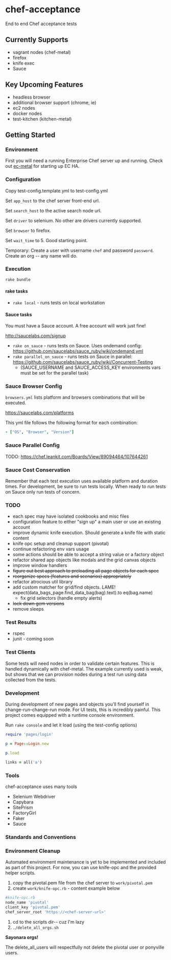 chef-acceptance
===============

End to end Chef acceptance tests

## Currently Supports
 * vagrant nodes (chef-metal)
 * firefox
 * knife exec
 * Sauce

## Key Upcoming Features
 * headless browser
 * additional browser support (chrome, ie)
 * ec2 nodes
 * docker nodes
 * test-kitchen (kitchen-metal)

## Getting Started

### Environment
First you will need a running Enterprise Chef server up and running. Check out [ec-metal](https://github.com/opscode/ec-metal) for starting up EC HA.

### Configuration
Copy test-config.template.yml to test-config.yml

Set `app_host` to the chef server front-end url.

Set `search_host` to the active search node url.

Set `driver` to selenium.  No other are drivers currently supported.

Set `browser` to firefox.

Set `wait_time` to 5. Good starting point.

Temporary: Create a user with username `chef` and password `password`.  Create an org -- any name will do.

### Execution
```bash
rake bundle
```

#### rake tasks
 * `rake local` - runs tests on local workstation

#### Sauce tasks
You must have a Sauce account.  A free account will work just fine!

http://saucelabs.com/signup

 * `rake on_sauce` - runs tests on Sauce. Uses ondemand config: https://github.com/saucelabs/sauce_ruby/wiki/ondemand.yml
 * `rake parallel_on_sauce` - runs tests on Sauce in parallel: https://github.com/saucelabs/sauce_ruby/wiki/Concurrent-Testing
    * (SAUCE_USERNAME and SAUCE_ACCESS_KEY environments vars must be set for the parallel task)
 

### Sauce Browser Config
`browsers.yml` lists platform and browsers combinations that will be executed.

https://saucelabs.com/platforms

This yml file follows the following format for each combination:
```yaml
- ["OS", "Browser", "Version"]
```
### Sauce Parallel Config
TODO: https://chef.leankit.com/Boards/View/89094464/107644261

### Sauce Cost Conservation
Remember that each test execution uses available platform and duration times.  For development, be sure to run tests locally.  When ready to run tests on Sauce only run tests of concern.

### TODO
 * each spec may have isolated cookbooks and misc files
 * configuration feature to either "sign up" a main user or use an existing account
 * improve dynamic knife execution. Should generate a knife file with static content
 * knife opc setup and cleanup support (pivotal)
 * continue refactoring env vars usage
 * some actions should be able to accept a string value or a factory object
 * refactor shared app objects like modals and the grid canvas objects
 * improve window handlers
 * ~~figure out best approach to preloading all page objects for each spec~~
 * ~~reorganize specs (features and scenarios) appropriately~~
 * refactor atrocious util library
 * add custom matcher for grid/find objects. LAME! expect(data_bags_page.find_data_bag(bag).text).to eq(bag.name)
    * fix grid selectors (handle empty alerts)
 * ~~lock down gem versions~~
 * remove sleeps

### Test Results
 * rspec
 * junit - coming soon

### Test Clients
Some tests will need nodes in order to validate certain features.  This is handled dynamically with chef-metal.  The example currently used is weak, but shows that we can provision nodes during a test run using data collected from the tests.

### Development
During development of new pages and objects you'll find yourself in change-run-change-run mode.  For UI tests, this is incredibly painful.  This project comes equipped with a runtime console environment.

Run `rake console` and let it load (using the test-config options)

```ruby
require 'pages/login'

p = Page::Login.new

p.load

links = all('a')
```

### Tools
chef-acceptance uses many tools
 * Selenium Webdriver
 * Capybara
 * SitePrism
 * FactoryGirl
 * Faker
 * Sauce

### Standards and Conventions

### Environment Cleanup
Automated environment maintenance is yet to be implemented and included as part of this project.  For now, you can use knife-opc and the provided helper scripts.
 1. copy the pivotal.pem file from the chef server to `work/pivotal.pem`
 1. create `work/knife-opc.rb` - content example below

  ```ruby
  #knife-opc.rb
  node_name 'pivotal'
  client_key 'pivotal.pem'
  chef_server_root 'https://<chef-server-url>'
```

 1. cd to the scripts dir-- cuz I'm lazy
 1. `./delete_all_orgs.sh`


__Sayonara orgs!__

The delete_all_users will respectfully not delete the pivotal user or ponyville users.
